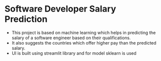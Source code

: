 # Software Developer Salary Prediction
* This project is based on machine learning which helps in predicting the salary of a software engineer based on their qualifications. 
* It also suggests the countries which offer higher pay than the predicted salary.
* UI is built using streamlit library and for model sklearn is used
